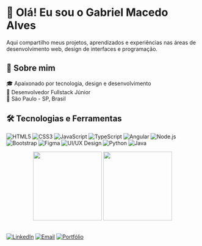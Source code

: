 # 👋 Olá! Eu sou o Gabriel Macedo Alves

Aqui compartilho meus projetos, aprendizados e experiências nas áreas de desenvolvimento web, design de interfaces e programação.

## 🚀 Sobre mim

🎓 Apaixonado por tecnologia, design e desenvolvimento   
🌱 Desenvolvedor Fullstack Júnior    
📍  São Paulo - SP, Brasil

## 🛠️ Tecnologias e Ferramentas

![HTML5](https://img.shields.io/badge/-HTML5-E34F26?style=flat&logo=html5&logoColor=white)
![CSS3](https://img.shields.io/badge/-CSS3-1572B6?style=flat&logo=css3&logoColor=white)
![JavaScript](https://img.shields.io/badge/-JavaScript-F7DF1E?style=flat&logo=javascript&logoColor=black)
![TypeScript](https://img.shields.io/badge/-TypeScript-3178C6?style=flat&logo=typescript&logoColor=white)
![Angular](https://img.shields.io/badge/-Angular-DD0031?style=flat&logo=angular&logoColor=white)
![Node.js](https://img.shields.io/badge/-Node.js-339933?style=flat&logo=node.js&logoColor=white)
![Bootstrap](https://img.shields.io/badge/-Bootstrap-7952B3?style=flat&logo=bootstrap&logoColor=white)
![Figma](https://img.shields.io/badge/-Figma-F24E1E?style=flat&logo=figma&logoColor=white)
![UI/UX Design](https://img.shields.io/badge/-UI%2FUX-000000?style=flat&logo=adobe&logoColor=white)
![Python](https://img.shields.io/badge/-Python-3776AB?style=flat&logo=python&logoColor=white)
![Java](https://img.shields.io/badge/-Java-007396?style=flat&logo=java&logoColor=white)


<div align="center">
  <img height="180em" src="https://github-readme-stats.vercel.app/api?username=GaelAlvs&show_icons=true&theme=radical"/>
  <img height="180em" src="https://github-readme-stats.vercel.app/api/top-langs/?username=GaelAlvs&layout=compact&theme=radical"/>
</div>

<br>

[![LinkedIn](https://img.shields.io/badge/-LinkedIn-0077B5?style=flat&logo=linkedin&logoColor=white)](https://www.linkedin.com/in/bielalves/)
[![Email](https://img.shields.io/badge/-Email-D14836?style=flat&logo=gmail&logoColor=white)](mailto:gabriel.alvs19@gmail.com)
[![Portfólio](https://img.shields.io/badge/-Portfólio-000?style=flat&logo=firefox&logoColor=white)](https://portfolio-liard-three-18.vercel.app/)

